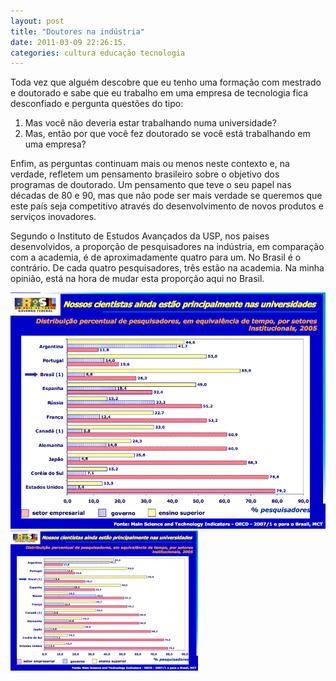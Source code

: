 ```yaml
---
layout: post
title: "Doutores na indústria"
date: 2011-03-09 22:26:15.
categories: cultura educação tecnologia
---
```


Toda vez que alguém descobre que eu tenho uma formação com mestrado e doutorado e sabe que eu trabalho em uma empresa de tecnologia fica desconfiado e pergunta questões do tipo:

1.  Mas você não deveria estar trabalhando numa universidade?
2.  Mas, então por que você fez doutorado se você está trabalhando em uma empresa?

Enfim, as perguntas continuam mais ou menos neste contexto e, na verdade, refletem um pensamento brasileiro sobre o objetivo dos programas de doutorado. Um pensamento que teve o seu papel nas décadas de 80 e 90, mas que não pode ser mais verdade se queremos que este país seja competitivo através do desenvolvimento de novos produtos e serviços inovadores.

Segundo o Instituto de Estudos Avançados da USP, nos paises desenvolvidos, a proporção de pesquisadores na indústria, em comparação com a academia, é de aproximadamente quatro para um. No Brasil é o contrário. De cada quatro pesquisadores, três estão na academia. Na minha opinião, está na hora de mudar esta proporção aqui no Brasil.

[![](assets/doutores.tiff "Doutores no Brasil")](http://blog.fbarth.net.br/wp-content/uploads/2011/03/doutores.tiff)[![](assets/doutores-300x224.png "Doutores no Brasil")](http://blog.fbarth.net.br/wp-content/uploads/2011/03/doutores.png)
